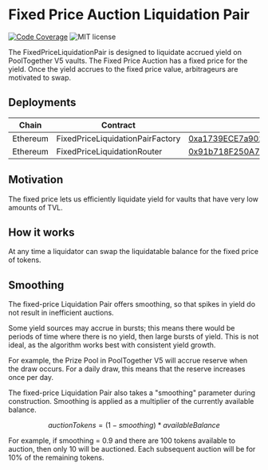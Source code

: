 # Fixed Price Auction Liquidation Pair

[![Code Coverage](https://github.com/generationsoftware/pt-v5-fixed-price-liquidator/actions/workflows/coverage.yml/badge.svg)](https://github.com/generationsoftware/pt-v5-fixed-price-liquidator/actions/workflows/coverage.yml?)
![MIT license](https://img.shields.io/badge/license-MIT-blue)

The FixedPriceLiquidationPair is designed to liquidate accrued yield on PoolTogether V5 vaults.  The Fixed Price Auction has a fixed price for the yield. Once the yield accrues to the fixed price value, arbitrageurs are motivated to swap.

## Deployments

| Chain | Contract | Address |
| ---- | ----- | ------ |
| Ethereum | FixedPriceLiquidationPairFactory | [0xa1739ECE7a90243443543EA57EB5bfB5f4f8E606](https://etherscan.io/address/0xa1739ECE7a90243443543EA57EB5bfB5f4f8E606) |
| Ethereum | FixedPriceLiquidationRouter | [0x91b718F250A74Ad80da828d7D60b13993275d43c](https://etherscan.io/address/0x91b718F250A74Ad80da828d7D60b13993275d43c) |

## Motivation

The fixed price lets us efficiently liquidate yield for vaults that have very low amounts of TVL.

## How it works

At any time a liquidator can swap the liquidatable balance for the fixed price of tokens.

## Smoothing

The fixed-price Liquidation Pair offers smoothing, so that spikes in yield do not result in inefficient auctions.

Some yield sources may accrue in bursts; this means there would be periods of time where there is no yield, then large bursts of yield. This is not ideal, as the algorithm works best with consistent yield growth.

For example, the Prize Pool in PoolTogether V5 will accrue reserve when the draw occurs. For a daily draw, this means that the reserve increases once per day.

The fixed-price Liquidation Pair also takes a "smoothing" parameter during construction. Smoothing is applied as a multiplier of the currently available balance.

$$auctionTokens = (1 - smoothing) * availableBalance$$

For example, if smoothing = 0.9 and there are 100 tokens available to auction, then only 10 will be auctioned. Each subsequent auction will be for 10% of the remaining tokens.
